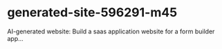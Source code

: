 # generated-site-596291-m45
AI-generated website: Build a saas application website for a form builder app...
